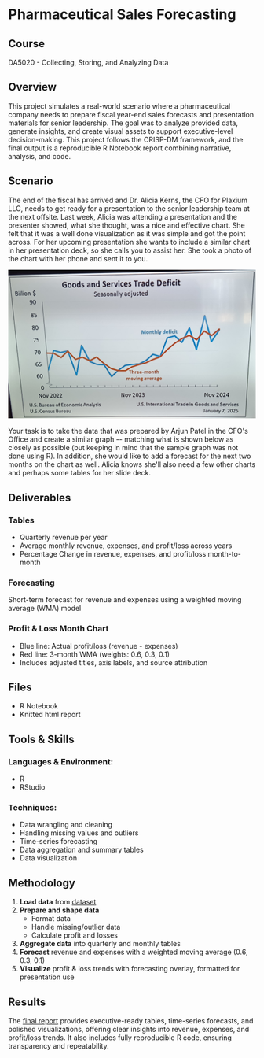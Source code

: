 # Pharmaceutical Sales Forecasting
## Course
DA5020 - Collecting, Storing, and Analyzing Data

## Overview
This project simulates a real-world scenario where a pharmaceutical company needs to prepare fiscal year-end sales forecasts and presentation materials for senior leadership. The goal was to analyze provided data, generate insights, and create visual assets to support executive-level decision-making. This project follows the CRISP-DM framework, and the final output is a reproducible R Notebook report combining narrative, analysis, and code.

## Scenario
The end of the fiscal has arrived and Dr. Alicia Kerns, the CFO for Plaxium LLC, needs to get ready for a presentation to the senior leadership team at the next offsite. Last week, Alicia was attending a presentation and the presenter showed, what she thought, was a nice and effective chart. She felt that it was a well done visualization as it was simple and got the point across. For her upcoming presentation she wants to include a similar chart in her presentation deck, so she calls you to assist her. She took a photo of the chart with her phone and sent it to you. 

![Sales Forecast Chart](image-1.png)

Your task is to take the data that was prepared by Arjun Patel in the CFO's Office and create a similar graph -- matching what is shown below as closely as possible (but keeping in mind that the sample graph was not done using R). In addition, she would like to add a forecast for the next two months on the chart as well. Alicia knows she'll also need a few other charts and perhaps some tables for her slide deck. 

## Deliverables
### Tables
* Quarterly revenue per year
* Average monthly revenue, expenses, and profit/loss across years
* Percentage Change in revenue, expenses, and profit/loss month-to-month

### Forecasting
Short-term forecast for revenue and expenses using a weighted moving average (WMA) model

### Profit & Loss Month Chart
* Blue line: Actual profit/loss (revenue - expenses)
* Red line: 3-month WMA (weights: 0.6, 0.3, 0.1)
* Includes adjusted titles, axis labels, and source attribution

## Files
* R Notebook
* Knitted html report
  
## Tools & Skills
### Languages & Environment: 
* R
* RStudio

### Techniques:
* Data wrangling and cleaning
* Handling missing values and outliers
* Time-series forecasting
* Data aggregation and summary tables
* Data visualization

## Methodology

1. **Load data** from [dataset](https://s3.us-east-2.amazonaws.com/artificium.us/datasets/pharma-sales-randomized.tsv)  
2. **Prepare and shape data**  
   - Format data  
   - Handle missing/outlier data  
   - Calculate profit and losses  
3. **Aggregate data** into quarterly and monthly tables  
4. **Forecast** revenue and expenses with a weighted moving average (0.6, 0.3, 0.1)  
5. **Visualize** profit & loss trends with forecasting overlay, formatted for presentation use  


## Results
The [final report](https://zoechow24.github.io/pharma-sales-forecast/pharma-sales-forecast.html) provides executive-ready tables, time-series forecasts, and polished visualizations, offering clear insights into revenue, expenses, and profit/loss trends. It also includes fully reproducible R code, ensuring transparency and repeatability.


   

